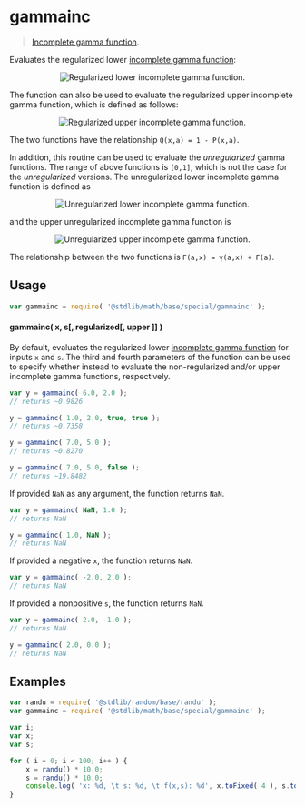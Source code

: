 <!--

@license Apache-2.0

Copyright (c) 2018 The Stdlib Authors.

Licensed under the Apache License, Version 2.0 (the "License");
you may not use this file except in compliance with the License.
You may obtain a copy of the License at

   http://www.apache.org/licenses/LICENSE-2.0

Unless required by applicable law or agreed to in writing, software
distributed under the License is distributed on an "AS IS" BASIS,
WITHOUT WARRANTIES OR CONDITIONS OF ANY KIND, either express or implied.
See the License for the specific language governing permissions and
limitations under the License.

-->

# gammainc

> [Incomplete gamma function][incomplete-gamma-function].

<section class="intro">

Evaluates the regularized lower [incomplete gamma function][incomplete-gamma-function]:

<!-- <equation class="equation" label="eq:lower_incomplete_gamma" align="center" raw="P( x, a ) = \frac{\gamma(a,x)}{\Gamma(a)} = \frac{1}{\Gamma(a)} \int_0^x t^{a-1} e^{-t} \; dt" alt="Regularized lower incomplete gamma function."> -->

<div class="equation" align="center" data-raw-text="P( x, a ) = \frac{\gamma(a,x)}{\Gamma(a)} = \frac{1}{\Gamma(a)} \int_0^x t^{a-1} e^{-t} \; dt" data-equation="eq:lower_incomplete_gamma">
    <img src="https://cdn.rawgit.com/stdlib-js/stdlib/7e0a95722efd9c771b129597380c63dc6715508b/lib/node_modules/@stdlib/math/base/special/gammainc/docs/img/equation_lower_incomplete_gamma.svg" alt="Regularized lower incomplete gamma function.">
    <br>
</div>

<!-- </equation> -->

The function can also be used to evaluate the regularized upper incomplete gamma function, which is defined as follows:

<!-- <equation class="equation" label="eq:upper_incomplete_gamma" align="center" raw="Q( x, a ) = \frac{\Gamma(a,x)}{\Gamma(a)} = \frac{1}{\Gamma(a)} \int_x^\infty t^{a-1} e^{-t} \; dt" alt="Regularized upper incomplete gamma function."> -->

<div class="equation" align="center" data-raw-text="Q( x, a ) = \frac{\Gamma(a,x)}{\Gamma(a)} = \frac{1}{\Gamma(a)} \int_x^\infty t^{a-1} e^{-t} \; dt" data-equation="eq:upper_incomplete_gamma">
    <img src="https://cdn.rawgit.com/stdlib-js/stdlib/7e0a95722efd9c771b129597380c63dc6715508b/lib/node_modules/@stdlib/math/base/special/gammainc/docs/img/equation_upper_incomplete_gamma.svg" alt="Regularized upper incomplete gamma function.">
    <br>
</div>

<!-- </equation> -->

The two functions have the relationship `Q(x,a) = 1 - P(x,a)`.

In addition, this routine can be used to evaluate the _unregularized_ gamma functions. The range of above functions is `[0,1]`, which is not the case for the _unregularized_ versions. The unregularized lower incomplete gamma function is defined as

<!-- <equation class="equation" label="eq:unreg_lower_incomplete_gamma" align="center" raw="\gamma(a,x) = \int_0^x t^{a-1} e^{-t} \; dt" alt="Unregularized lower incomplete gamma function."> -->

<div class="equation" align="center" data-raw-text="\gamma(a,x) = \int_0^x t^{a-1} e^{-t} \; dt" data-equation="eq:unreg_lower_incomplete_gamma">
    <img src="https://cdn.rawgit.com/stdlib-js/stdlib/7e0a95722efd9c771b129597380c63dc6715508b/lib/node_modules/@stdlib/math/base/special/gammainc/docs/img/equation_unreg_lower_incomplete_gamma.svg" alt="Unregularized lower incomplete gamma function.">
    <br>
</div>

<!-- </equation> -->

and the upper unregularized incomplete gamma function is

<!-- <equation class="equation" label="eq:unreg_upper_incomplete_gamma" align="center" raw="\Gamma(a,x)= \int_x^\infty t^{a-1} e^{-t} \; dt" alt="Unregularized upper incomplete gamma function."> -->

<div class="equation" align="center" data-raw-text="\Gamma(a,x)= \int_x^\infty t^{a-1} e^{-t} \; dt" data-equation="eq:unreg_upper_incomplete_gamma">
    <img src="https://cdn.rawgit.com/stdlib-js/stdlib/7e0a95722efd9c771b129597380c63dc6715508b/lib/node_modules/@stdlib/math/base/special/gammainc/docs/img/equation_unreg_upper_incomplete_gamma.svg" alt="Unregularized upper incomplete gamma function.">
    <br>
</div>

<!-- </equation> -->

The relationship between the two functions is `Γ(a,x) = γ(a,x) + Γ(a)`.

</section>

<!-- /.intro -->

<section class="usage">

## Usage

```javascript
var gammainc = require( '@stdlib/math/base/special/gammainc' );
```

#### gammainc( x, s\[, regularized\[, upper ]] )

By default, evaluates the regularized lower [incomplete gamma function][incomplete-gamma-function] for inputs `x` and `s`. The third and fourth parameters of the function can be used to specify whether instead to evaluate the non-regularized and/or upper incomplete gamma functions, respectively.

```javascript
var y = gammainc( 6.0, 2.0 );
// returns ~0.9826

y = gammainc( 1.0, 2.0, true, true );
// returns ~0.7358

y = gammainc( 7.0, 5.0 );
// returns ~0.8270

y = gammainc( 7.0, 5.0, false );
// returns ~19.8482
```

If provided `NaN` as any argument, the function returns `NaN`.

```javascript
var y = gammainc( NaN, 1.0 );
// returns NaN

y = gammainc( 1.0, NaN );
// returns NaN
```

If provided a negative `x`, the function returns `NaN`.

```javascript
var y = gammainc( -2.0, 2.0 );
// returns NaN
```

If provided a nonpositive `s`, the function returns `NaN`.

```javascript
var y = gammainc( 2.0, -1.0 );
// returns NaN

y = gammainc( 2.0, 0.0 );
// returns NaN
```

</section>

<!-- /.usage -->

<section class="examples">

## Examples

<!-- eslint no-undef: "error" -->

```javascript
var randu = require( '@stdlib/random/base/randu' );
var gammainc = require( '@stdlib/math/base/special/gammainc' );

var i;
var x;
var s;

for ( i = 0; i < 100; i++ ) {
    x = randu() * 10.0;
    s = randu() * 10.0;
    console.log( 'x: %d, \t s: %d, \t f(x,s): %d', x.toFixed( 4 ), s.toFixed( 4 ), gammainc( x, s ).toFixed( 4 ) );
}
```

</section>

<!-- /.examples -->

<section class="links">

[incomplete-gamma-function]: https://en.wikipedia.org/wiki/Incomplete_gamma_function

</section>

<!-- /.links -->
